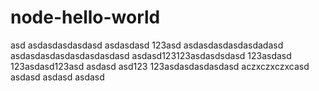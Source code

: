 # node-hello-world
asd
asdasdasdasdasd
asdasdasd
123asd
asdasdasdasdasdadasd
asdasdasdasdasdasdasdasd
asdasd123123asdasdsdasd
123asdasd
123asdasd123asd
asdasd
asd123
123asdasdasdasdasd
aczxczxczxcasd
asdasd
asdasd
asdasd
